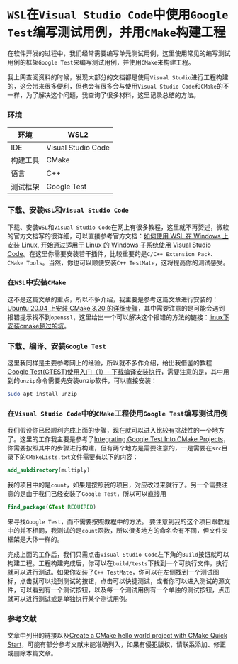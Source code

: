# `WSL`在`Visual Studio Code`中使用`Google Test`编写测试用例，并用`CMake`构建工程
在软件开发的过程中，我们经常需要编写单元测试用例，这里使用常见的编写测试用例的框架`Google Test`来编写测试用例，并使用`CMake`来构建工程。

我上网查阅资料的时候，发现大部分的文档都是使用`Visual Studio`进行工程构建的，这会带来很多便利，但也会有很多会与使用`Visual Studio Code`和`CMake`的不一样，为了解决这个问题，我查询了很多材料，这里记录总结的方法。

### 环境
| 环境 | WSL2|
|-----|-------|
|IDE|Visual Studio Code|
|构建工具| CMake|
|语言|C++|
|测试框架|Google Test|

### 下载、安装`WSL`和`Visual Studio Code`
下载、安装`WSL`和`Visual Studio Code`在网上有很多教程，这里就不再赘述，微软的官方文档写的很详细，可以直接参考官方文档：[如何使用 WSL 在 Windows 上安装 Linux](https://learn.microsoft.com/zh-cn/windows/wsl/install), [开始通过适用于 Linux 的 Windows 子系统使用 Visual Studio Code](https://learn.microsoft.com/zh-cn/windows/wsl/tutorials/wsl-vscode)。在这里你需要安装若干插件，比较重要的是`C/C++ Extension Pack`、`CMake Tools`。当然，你也可以顺便安装`C++ TestMate`，这将提高你的测试感受。

### 在`WSL`中安装`CMake`
这不是这篇文章的重点，所以不多介绍，我主要是参考这篇文章进行安装的：[Ubuntu 20.04 上安装 CMake 3.20 的详细步骤](https://blog.csdn.net/qq_50380073/article/details/139766140)，其中需要注意的是可能会遇到报错提示找不到`openssl`，这里给出一个可以解决这个报错的方法的链接：[linux下安装cmake趟过的坑](https://www.cnblogs.com/litandy2016/p/12650469.html)。

### 下载、编译、安装`Google Test`
这里我同样是主要参考网上的经验，所以就不多作介绍，给出我借鉴的教程[Google Test(GTEST)使用入门（1）- 下载编译安装执行](https://blog.csdn.net/wdcyf15/article/details/108855960)，需要注意的是，其中用到的`unzip`命令需要先安装unzip软件，可以直接安装：
```bash
sudo apt install unzip
```

### 在`Visual Studio Code`中的`CMake`工程使用`Google Test`编写测试用例
我们假设你已经顺利完成上面的步骤，现在就可以进入比较有挑战性的一个地方了。这里的工作我主要是参考了[Integrating Google Test Into CMake Projects](https://matgomes.com/integrate-google-test-into-cmake/)，你需要按照其中的步骤进行构建，但有两个地方是需要注意的，一是需要在`src`目录下的`CMakeLists.txt`文件需要有以下的内容：
```cmake
add_subdirectory(multiply)
```
我的项目中的是`count`，如果是按照我的项目，对应改过来就行了。另一个需要注意的是由于我们已经安装了`Google Test`，所以可以直接用
```cmake
find_package(GTest REQUIRED)
```
来寻找`Google Test`，而不需要按照教程中的方法。
要注意到我的这个项目跟教程中的并不相同，我测试的是`count`函数，所以很多地方的命名会有不同，但文件夹框架是大体一样的。

完成上面的工作后，我们只需点击`Visual Studio Code`左下角的`Build`按钮就可以构建工程。工程构建完成后，你可以在`build/tests`下找到一个可执行文件，执行就可以进行测试。如果你安装了`C++ TestMate`，你可以在左侧找到一个测试图标，点击就可以找到测试的按钮，点击可以快捷测试，或者你可以进入测试的源文件，可以看到有一个测试按钮，以及每一个测试用例有一个单独的测试按钮，点击就可以进行测试或是单独执行某个测试用例。

### 参考文献
文章中列出的链接以及[Create a CMake hello world project with CMake Quick Start](https://code.visualstudio.com/docs/cpp/cmake-quickstart)，可能有部分参考文献未能准确列入，如果有侵犯版权，请联系添加、修正或删除本篇文章。
